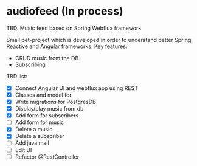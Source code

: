 # audiofeed (In process)
TBD. Music feed based on Spring Webflux framework 

Small pet-project which is developed in order to understand better Spring Reactive and Angular frameworks.
Key features:
- CRUD music from the DB
- Subscribing 

TBD list:
- [x] Connect Angular UI and webflux app using REST
- [x] Classes and model for
- [x] Write migrations for PostgresDB
- [x] Display/play music from db
- [x] Add form for subscribers 
- [ ] Add form for music
- [x] Delete a music
- [x] Delete a subscriber
- [ ] Add java mail 
- [ ] Edit UI
- [ ] Refactor @RestController
